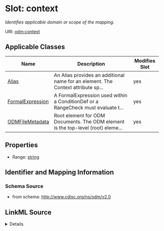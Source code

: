 # Slot: context


_Identifies applicable domain or scope of the mapping._



URI: [odm:context](http://www.cdisc.org/ns/odm/v2.0/context)



<!-- no inheritance hierarchy -->




## Applicable Classes

| Name | Description | Modifies Slot |
| --- | --- | --- |
[Alias](Alias.md) | An Alias provides an additional name for an element. The Context attribute sp... |  yes  |
[FormalExpression](FormalExpression.md) | A FormalExpression used within a ConditionDef or a RangeCheck must evaluate t... |  yes  |
[ODMFileMetadata](ODMFileMetadata.md) | Root element for ODM Documents. The ODM element is the top-level (root) eleme... |  yes  |







## Properties

* Range: [string](string.md)





## Identifier and Mapping Information







### Schema Source


* from schema: http://www.cdisc.org/ns/odm/v2.0




## LinkML Source

<details>
```yaml
name: context
description: Identifies applicable domain or scope of the mapping.
from_schema: http://www.cdisc.org/ns/odm/v2.0
rank: 1000
alias: context
domain_of:
- Alias
- FormalExpression
- ODMFileMetadata
range: string
any_of:
- range: text
- range: Context

```
</details>